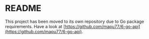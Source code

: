 # README
This project has been moved to its own repository due to Go package requirements. Have a look at [https://github.com/mapu77/6-go-api](https://github.com/mapu77/6-go-api).
